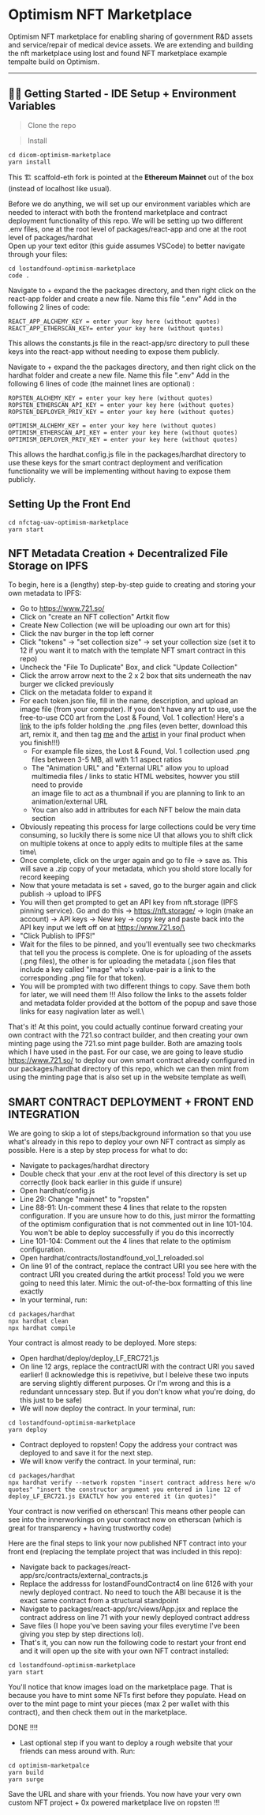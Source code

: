 # Optimism NFT Marketplace

Optimism NFT marketplace for enabling sharing of government R&D assets and service/repair of medical device assets. We are extending and building the nft marketplace using lost and found NFT marketplace example tempalte build on Optimism.

---
## 🏄‍♂️ Getting Started - IDE Setup + Environment Variables

> Clone the repo

> Install
```
cd dicom-optimism-marketplace
yarn install
```

This 🏗 scaffold-eth fork is pointed at the **Ethereum Mainnet** out of the box (instead of localhost like usual).

Before we do anything, we will set up our environment variables which are needed to interact with both the frontend marketplace and 
contract deployment functionality of this repo. We will be setting up two different .env files, one at the root level of packages/react-app
and one at the root level of packages/hardhat
\
Open up your text editor (this guide assumes VSCode) to better navigate through your files:
```
cd lostandfound-optimism-marketplace
code . 
```
Navigate to + expand the the packages directory, and then right click on the react-app folder and create a new file. Name this file ".env"
Add in the following 2 lines of code:
```
REACT_APP_ALCHEMY_KEY = enter your key here (without quotes)
REACT_APP_ETHERSCAN_KEY= enter your key here (without quotes)
```
This allows the constants.js file in the react-app/src directory to pull these keys into the react-app without needing to expose them publicly.

Navigate to + expand the the packages directory, and then right click on the hardhat folder and create a new file. Name this file ".env"
Add in the following 6 lines of code (the mainnet lines are optional) :
```
ROPSTEN_ALCHEMY_KEY = enter your key here (without quotes)
ROPSTEN_ETHERSCAN_API_KEY = enter your key here (without quotes)
ROPSTEN_DEPLOYER_PRIV_KEY = enter your key here (without quotes)

OPTIMISM_ALCHEMY_KEY = enter your key here (without quotes)
OPTIMISM_ETHERSCAN_API_KEY = enter your key here (without quotes)
OPTIMISM_DEPLOYER_PRIV_KEY = enter your key here (without quotes)
```
This allows the hardhat.config.js file in the packages/hardhat directory to use these keys for the smart contract deployment and 
verification functionality we will be implementing without having to expose them publicly.

## Setting Up the Front End

```
cd nfctag-uav-optimism-marketplace
yarn start
```



## NFT Metadata Creation + Decentralized File Storage on IPFS

To begin, here is a (lengthy) step-by-step guide to creating and storing your own metadata to IPFS:

- Go to https://www.721.so/
- Click on "create an NFT collection" Artkit flow
- Create New Collection (we will be uploading our own art for this)
- Click the nav burger in the top left corner
- Click "tokens" -> "set collection size" -> set your collection size (set it to 12 if you want it to match with the template NFT smart contract in this repo)
- Uncheck the "File To Duplicate" Box, and click "Update Collection"
- Click the arrow arrow next to the 2 x 2 box that sits underneath the nav burger we clicked previously
- Click on the metadata folder to expand it
- For each token.json file, fill in the name, description, and upload an image file (from your computer). If you don't have any art to use,
use the free-to-use CC0 art from the Lost & Found, Vol. 1 collection! Here's a [link](https://bafybeihcuklo4pmohys7j7xu5uvfpeqgg63wbdkjrx5xrma7mbyy6oxojm.ipfs.dweb.link/) to the ipfs folder holding the .png files (even better, download this art, remix it, and then tag [me](https://twitter.com/0xTranqui) and the [artist](https://twitter.com/dannydiamondss) in your final product when you finish!!!) 
  - For example file sizes, the Lost & Found, Vol. 1 collection used .png files between 3-5 MB, all with 1:1 aspect ratios
  - The "Animation URL" and "External URL" allow you to upload multimedia files / links to static HTML websites, howver you still need to provide\
    an image file to act as a thumbnail if you are planning to link to an animation/external URL
  - You can also add in attributes for each NFT below the main data section
- Obviously repeating this process for large collections could be very time consuming, so luckily there is some nice UI that allows you to shift click    on multiple tokens at once to apply edits to multiple files at the same time\
- Once complete, click on the urger again and go to file -> save as. This will save a .zip copy of your metadata, which you shold store locally for record keeping
- Now that youre metadata is set + saved, go to the burger again and click publish -> upload to IPFS
- You will then get prompted to get an API key from nft.storage (IPFS pinning service). Go and do this -> https://nft.storage/ -> login (make an account) -> API keys -> New key -> copy key and paste back into the API key input we left off on at https://www.721.so/\
- "Click Publish to IPFS!"
- Wait for the files to be pinned, and you'll eventually see two checkmarks that tell you the process is complete. One is for uploading of the assets (.png files), the other is for uploading the metadata (.json files that include a key called "image" who's value-pair is a link to the corresponding .png file for that token).
- You will be prompted with two different things to copy. Save them both for later, we will need them !!! Also follow the links to the assets folder and metadata folder provided at the bottom of the popup and save those links for easy nagivation later as well.\

That's it! At this point, you could actually continue forward creating your own contract with the 721.so contract builder, and then creating your own minting page using the 721.so mint page builder. Both are amazing tools which I have used in the past. For our case, we are going to leave studio https://www.721.so/ to deploy our own smart contract already configured in our packages/hardhat directory of this repo, which we can then mint from using the minting page that is also set up in the website template as well\

## SMART CONTRACT DEPLOYMENT + FRONT END INTEGRATION

We are going to skip a lot of steps/background information so that you use what's already in this repo to deploy your own NFT contract as simply as possible. Here is a step by step process for what to do:

- Navigate to packages/hardhat directory
- Double check that your .env at the root level of this directory is set up correctly (look back earlier in this guide if unsure)
- Open hardhat/config.js
- Line 29: Change "mainnet" to "ropsten"
- Line 88-91: Un-comment these 4 lines that relate to the ropsten configuration. If you are unsure how to do this, just mirror the formatting of the optimism configuration that is not commented out in line 101-104. You won't be able to deploy successfully if you do this incorrectly
- Line 101-104: Comment out the 4 lines that relate to the optimism configuration.
- Open hardhat/contracts/lostandfound_vol_1_reloaded.sol
- On line 91 of the contract, replace the contract URI you see here with the contract URI you created during the artkit process! Told you we were going to need this later. Mimic the out-of-the-box formatting of this line exactly
- In your terminal, run:
```
cd packages/hardhat
npx hardhat clean
npx hardhat compile
```
Your contract is almost ready to be deployed. More steps:
- Open hardhat/deploy/deploy_LF_ERC721.js
- On line 12 args, replace the contractURI with the contract URI you saved earlier! (I acknowledge this is repetivive, but I beleive these two inputs are serving slightly different purposes. Or I'm wrong and this is a redundant unncessary step. But if you don't know what you're doing, do this just to be safe)
- We will now deploy the contract. In your terminal, run:
```
cd lostandfound-optimism-marketplace
yarn deploy
```
- Contract deployed to ropsten! Copy the address your contract was deployed to and save it for the next step.
- We will know verify the contract. In your terminal, run:
```
cd packages/hardhat
npx hardhat verify --network ropsten "insert contract address here w/o quotes" "insert the constructor argument you entered in line 12 of deploy_LF_ERC721.js EXACTLY how you entered it (in quotes)"
```
Your contract is now verified on etherscan! This means other people can see into the innerworkings on your contract now on etherscan (which is great for transparency + having trustworthy code)

Here are the final steps to link your now published NFT contract into your front end (replacing the template project that was included in this repo):
- Navigate back to packages/react-app/src/contracts/external_contracts.js
- Replace the addresss for lostandFoundContract4 on line 6126 with your newly deployed contract. No need to touch the ABI because it is the exact same contract from a structural standpoint
- Navigate to packages/react-app/src/views/App.jsx and replace the contract address on line 71 with your newly deployed contract address
- Save files (I hope you've been saving your files everytime I've been giving you step by step directions lol).
- That's it, you can now run the following code to restart your front end and it will open up the site with your own NFT contract installed:
```
cd lostandfound-optimism-marketplace
yarn start
```
You'll notice that know images load on the marketplace page. That is because you have to mint some NFTs first before they populate. Head on over to the mint page to mint your pieces (max 2 per wallet with this contract), and then check them out in the marketplace.

DONE !!!!

* Last optional step if you want to deploy a rough website that your friends can mess around with. Run:
```
cd optimism-marketpalce
yarn build
yarn surge
```

Save the URL and share with your friends. You now have your very own custom NFT project + 0x powered marketplace live on ropsten !!!


